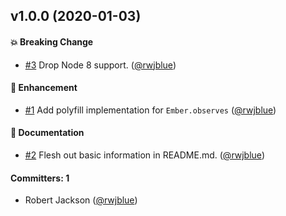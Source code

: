 ## v1.0.0 (2020-01-03)

#### :boom: Breaking Change
* [#3](https://github.com/ember-polyfills/ember-async-observers-polyfill/pull/3) Drop Node 8 support. ([@rwjblue](https://github.com/rwjblue))

#### :rocket: Enhancement
* [#1](https://github.com/ember-polyfills/ember-async-observers-polyfill/pull/1) Add polyfill implementation for `Ember.observes` ([@rwjblue](https://github.com/rwjblue))

#### :memo: Documentation
* [#2](https://github.com/ember-polyfills/ember-async-observers-polyfill/pull/2) Flesh out basic information in README.md. ([@rwjblue](https://github.com/rwjblue))

#### Committers: 1
- Robert Jackson ([@rwjblue](https://github.com/rwjblue))

